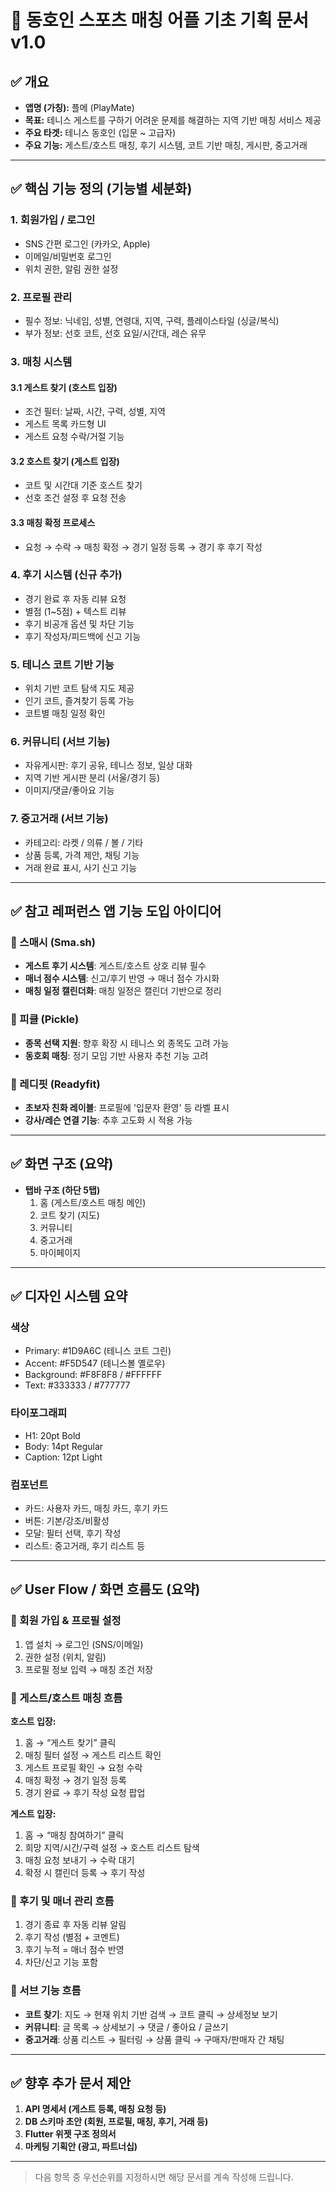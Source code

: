 # 🎾 동호인 스포츠 매칭 어플 기초 기획 문서 v1.0

## ✅ 개요
- **앱명 (가칭):** 플메 (PlayMate)
- **목표:** 테니스 게스트를 구하기 어려운 문제를 해결하는 지역 기반 매칭 서비스 제공
- **주요 타겟:** 테니스 동호인 (입문 ~ 고급자)
- **주요 기능:** 게스트/호스트 매칭, 후기 시스템, 코트 기반 매칭, 게시판, 중고거래

---

## ✅ 핵심 기능 정의 (기능별 세분화)

### 1. 회원가입 / 로그인
- SNS 간편 로그인 (카카오, Apple)
- 이메일/비밀번호 로그인
- 위치 권한, 알림 권한 설정

### 2. 프로필 관리
- 필수 정보: 닉네임, 성별, 연령대, 지역, 구력, 플레이스타일 (싱글/복식)
- 부가 정보: 선호 코트, 선호 요일/시간대, 레슨 유무

### 3. 매칭 시스템
#### 3.1 게스트 찾기 (호스트 입장)
- 조건 필터: 날짜, 시간, 구력, 성별, 지역
- 게스트 목록 카드형 UI
- 게스트 요청 수락/거절 기능

#### 3.2 호스트 찾기 (게스트 입장)
- 코트 및 시간대 기준 호스트 찾기
- 선호 조건 설정 후 요청 전송

#### 3.3 매칭 확정 프로세스
- 요청 → 수락 → 매칭 확정 → 경기 일정 등록 → 경기 후 후기 작성

### 4. 후기 시스템 (신규 추가)
- 경기 완료 후 자동 리뷰 요청
- 별점 (1~5점) + 텍스트 리뷰
- 후기 비공개 옵션 및 차단 기능
- 후기 작성자/피드백에 신고 기능

### 5. 테니스 코트 기반 기능
- 위치 기반 코트 탐색 지도 제공
- 인기 코트, 즐겨찾기 등록 가능
- 코트별 매칭 일정 확인

### 6. 커뮤니티 (서브 기능)
- 자유게시판: 후기 공유, 테니스 정보, 일상 대화
- 지역 기반 게시판 분리 (서울/경기 등)
- 이미지/댓글/좋아요 기능

### 7. 중고거래 (서브 기능)
- 카테고리: 라켓 / 의류 / 볼 / 기타
- 상품 등록, 가격 제안, 채팅 기능
- 거래 완료 표시, 사기 신고 기능

---

## ✅ 참고 레퍼런스 앱 기능 도입 아이디어

### 🔹 스매시 (Sma.sh)
- **게스트 후기 시스템**: 게스트/호스트 상호 리뷰 필수
- **매너 점수 시스템**: 신고/후기 반영 → 매너 점수 가시화
- **매칭 일정 캘린더화**: 매칭 일정은 캘린더 기반으로 정리

### 🔹 피클 (Pickle)
- **종목 선택 지원**: 향후 확장 시 테니스 외 종목도 고려 가능
- **동호회 매칭**: 정기 모임 기반 사용자 추천 기능 고려

### 🔹 레디핏 (Readyfit)
- **초보자 친화 레이블**: 프로필에 '입문자 환영' 등 라벨 표시
- **강사/레슨 연결 기능**: 추후 고도화 시 적용 가능

---

## ✅ 화면 구조 (요약)

- **탭바 구조 (하단 5탭)**
  1. 홈 (게스트/호스트 매칭 메인)
  2. 코트 찾기 (지도)
  3. 커뮤니티
  4. 중고거래
  5. 마이페이지

---

## ✅ 디자인 시스템 요약

### 색상
- Primary: #1D9A6C (테니스 코트 그린)
- Accent: #F5D547 (테니스볼 옐로우)
- Background: #F8F8F8 / #FFFFFF
- Text: #333333 / #777777

### 타이포그래피
- H1: 20pt Bold
- Body: 14pt Regular
- Caption: 12pt Light

### 컴포넌트
- 카드: 사용자 카드, 매칭 카드, 후기 카드
- 버튼: 기본/강조/비활성
- 모달: 필터 선택, 후기 작성
- 리스트: 중고거래, 후기 리스트 등

---

## ✅ User Flow / 화면 흐름도 (요약)

### 🔹 회원 가입 & 프로필 설정
1. 앱 설치 → 로그인 (SNS/이메일)
2. 권한 설정 (위치, 알림)
3. 프로필 정보 입력 → 매칭 조건 저장

### 🔹 게스트/호스트 매칭 흐름
**호스트 입장:**
1. 홈 → “게스트 찾기” 클릭
2. 매칭 필터 설정 → 게스트 리스트 확인
3. 게스트 프로필 확인 → 요청 수락
4. 매칭 확정 → 경기 일정 등록
5. 경기 완료 → 후기 작성 요청 팝업

**게스트 입장:**
1. 홈 → “매칭 참여하기” 클릭
2. 희망 지역/시간/구력 설정 → 호스트 리스트 탐색
3. 매칭 요청 보내기 → 수락 대기
4. 확정 시 캘린더 등록 → 후기 작성

### 🔹 후기 및 매너 관리 흐름
1. 경기 종료 후 자동 리뷰 알림
2. 후기 작성 (별점 + 코멘트)
3. 후기 누적 = 매너 점수 반영
4. 차단/신고 기능 포함

### 🔹 서브 기능 흐름
- **코트 찾기**: 지도 → 현재 위치 기반 검색 → 코트 클릭 → 상세정보 보기
- **커뮤니티**: 글 목록 → 상세보기 → 댓글 / 좋아요 / 글쓰기
- **중고거래**: 상품 리스트 → 필터링 → 상품 클릭 → 구매자/판매자 간 채팅

---

## ✅ 향후 추가 문서 제안

1. **API 명세서 (게스트 등록, 매칭 요청 등)**
2. **DB 스키마 초안 (회원, 프로필, 매칭, 후기, 거래 등)**
3. **Flutter 위젯 구조 정의서**
4. **마케팅 기획안 (광고, 파트너십)**

---

> 다음 항목 중 우선순위를 지정하시면 해당 문서를 계속 작성해 드립니다.